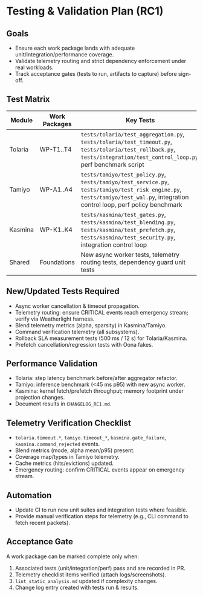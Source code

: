 # Testing & Validation Plan (RC1)

## Goals
- Ensure each work package lands with adequate unit/integration/performance coverage.
- Validate telemetry routing and strict dependency enforcement under real workloads.
- Track acceptance gates (tests to run, artifacts to capture) before sign-off.

## Test Matrix
| Module | Work Packages | Key Tests |
|--------|---------------|-----------|
| Tolaria | WP-T1..T4 | `tests/tolaria/test_aggregation.py`, `tests/tolaria/test_timeout.py`, `tests/tolaria/test_rollback.py`, `tests/integration/test_control_loop.py`, perf benchmark script |
| Tamiyo | WP-A1..A4 | `tests/tamiyo/test_policy.py`, `tests/tamiyo/test_service.py`, `tests/tamiyo/test_risk_engine.py`, `tests/tamiyo/test_wal.py`, integration control loop, perf policy benchmark |
| Kasmina | WP-K1..K4 | `tests/kasmina/test_gates.py`, `tests/kasmina/test_blending.py`, `tests/kasmina/test_prefetch.py`, `tests/kasmina/test_security.py`, integration control loop |
| Shared | Foundations | New async worker tests, telemetry routing tests, dependency guard unit tests |

## New/Updated Tests Required
- Async worker cancellation & timeout propagation.
- Telemetry routing: ensure CRITICAL events reach emergency stream; verify via Weatherlight harness.
- Blend telemetry metrics (alpha, sparsity) in Kasmina/Tamiyo.
- Command verification telemetry (all subsystems).
- Rollback SLA measurement tests (500 ms / 12 s) for Tolaria/Kasmina.
- Prefetch cancellation/regression tests with Oona fakes.

## Performance Validation
- Tolaria: step latency benchmark before/after aggregator refactor.
- Tamiyo: inference benchmark (<45 ms p95) with new async worker.
- Kasmina: kernel fetch/prefetch throughput; memory footprint under projection changes.
- Document results in `CHANGELOG_RC1.md`.

## Telemetry Verification Checklist
- `tolaria.timeout.*`, `tamiyo.timeout_*`, `kasmina.gate_failure`, `kasmina.command_rejected` events.
- Blend metrics (mode, alpha mean/p95) present.
- Coverage map/types in Tamiyo telemetry.
- Cache metrics (hits/evictions) updated.
- Emergency routing: confirm CRITICAL events appear on emergency stream.

## Automation
- Update CI to run new unit suites and integration tests where feasible.
- Provide manual verification steps for telemetry (e.g., CLI command to fetch recent packets).

## Acceptance Gate
A work package can be marked complete only when:
1. Associated tests (unit/integration/perf) pass and are recorded in PR.
2. Telemetry checklist items verified (attach logs/screenshots).
3. `lint_static_analysis.md` updated if complexity changes.
4. Change log entry created with tests run & results.
